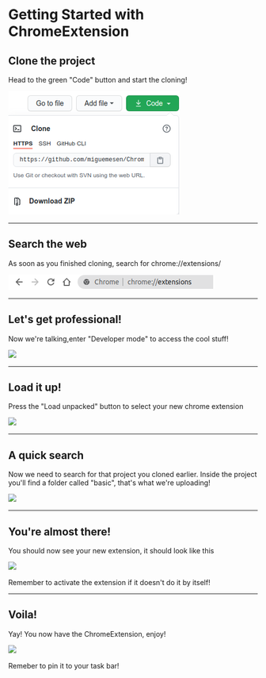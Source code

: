 # Getting Started with ChromeExtension

## Clone the project

Head to the green "Code" button and start the cloning!

![](https://github.com/miguemesen/Odyssey-Music-Extension/blob/master/Images/gitclone.png)

***

## Search the web

As soon as you finished cloning, search for chrome://extensions/

![](https://github.com/miguemesen/Odyssey-Music-Extension/blob/master/Images/chromeExtension.png?raw=true)

***

## Let's get professional!

Now we're talking,enter "Developer mode" to access the cool stuff!

![](https://raw.githubusercontent.com/miguemesen/ChromeExtension/master/Images/developerMode.png)

***

## Load it up!

Press the "Load unpacked" button to select your new chrome extension

![](https://raw.githubusercontent.com/miguemesen/ChromeExtension/master/Images/loadUnpacked.png)

***

## A quick search

Now we need to search for that project you cloned earlier. Inside the project you'll find a folder called "basic", that's what we're uploading!

![](https://raw.githubusercontent.com/miguemesen/ChromeExtension/master/Images/selectBasic.png)

***

## You're almost there!

You should now see your new extension, it should look like this

![](https://raw.githubusercontent.com/miguemesen/ChromeExtension/master/Images/extensionOnChrome.png)

Remember to activate the extension if it doesn't do it by itself!

***

## Voila!

Yay! You now have the ChromeExtension, enjoy!

![](https://raw.githubusercontent.com/miguemesen/ChromeExtension/master/Images/pinExtension.png)

Remeber to pin it to your task bar!
